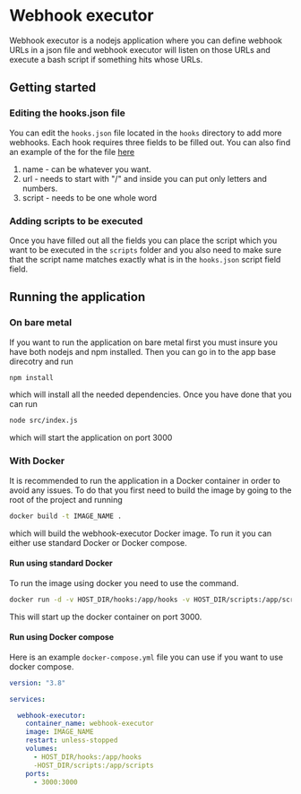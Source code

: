 # Webhook executor

Webhook executor is a nodejs application where you can define webhook URLs in a json file and webhook executor will listen on those URLs and execute a bash script if something hits whose URLs.

## Getting started

### Editing the hooks.json file

You can edit the `hooks.json` file located in the `hooks` directory to add more webhooks. Each hook requires three fields to be filled out. You can also find an example of the for the file [here](https://git.penevl.org/elduko/webhook-executor/-/blob/master/hooks/hooks.json.example)

1. name - can be whatever you want.
2. url - needs to start with "/" and inside you can put only letters and numbers.
3. script - needs to be one whole word

### Adding scripts to be executed

Once you have filled out all the fields you can place the script which you want to be executed in the `scripts` folder and you also need to make sure that the script name matches exactly what is in the `hooks.json` script field field.

## Running the application

### On bare metal

If you want to run the application on bare metal first you must insure you have both nodejs and npm installed. Then you can go in to the app base direcotry and run

```sh
npm install
```

which will install all the needed dependencies. Once you have done that you can run

```sh
node src/index.js
```

which will start the application on port 3000

### With Docker

It is recommended to run the application in a Docker container in order to avoid any issues. To do that you first need to build the image by going to the root of the project and running

```sh
docker build -t IMAGE_NAME .
```

which will build the webhook-executor Docker image. To run it you can either use standard Docker or Docker compose.

#### Run using standard Docker

To run the image using docker you need to use the command.

```sh
docker run -d -v HOST_DIR/hooks:/app/hooks -v HOST_DIR/scripts:/app/scripts -p 3000:3000 IMAGE_NAME
```

This will start up the docker container on port 3000.

#### Run using Docker compose

Here is an example `docker-compose.yml` file you can use if you want to use docker compose.

```yml
version: "3.8"

services:

  webhook-executor:
    container_name: webhook-executor
    image: IMAGE_NAME
    restart: unless-stopped
    volumes:
      - HOST_DIR/hooks:/app/hooks
      -HOST_DIR/scripts:/app/scripts
    ports:
      - 3000:3000
```
